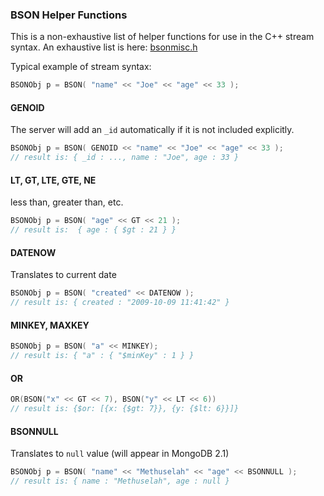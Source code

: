 ###  BSON Helper Functions

This is a non-exhaustive list of helper functions for use in the C++
stream syntax. An exhaustive list is here: [bsonmisc.h](https://github.com/mongodb/mongo/blob/master/src/mongo/bson/bsonmisc.h)

Typical example of stream syntax:

```cpp
BSONObj p = BSON( "name" << "Joe" << "age" << 33 );
```

#### GENOID
The server will add an ``_id`` automatically if it is not included explicitly.

```cpp
BSONObj p = BSON( GENOID << "name" << "Joe" << "age" << 33 );
// result is: { _id : ..., name : "Joe", age : 33 }
```

#### LT, GT, LTE, GTE, NE
less than, greater than, etc.

```cpp
BSONObj p = BSON( "age" << GT << 21 );
// result is:  { age : { $gt : 21 } }
```

#### DATENOW
Translates to current date

```cpp
BSONObj p = BSON( "created" << DATENOW );
// result is: { created : "2009-10-09 11:41:42" }
```
   
#### MINKEY, MAXKEY

```cpp
BSONObj p = BSON( "a" << MINKEY);
// result is: { "a" : { "$minKey" : 1 } }
```

#### OR

```cpp
OR(BSON("x" << GT << 7), BSON("y" << LT << 6))
// result is: {$or: [{x: {$gt: 7}}, {y: {$lt: 6}}]}
```

#### BSONNULL
Translates to ``null`` value (will appear in MongoDB 2.1)

```cpp
BSONObj p = BSON( "name" << "Methuselah" << "age" << BSONNULL );
// result is: { name : "Methuselah", age : null }
```